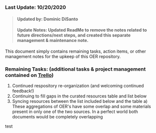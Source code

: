 ### Last Update: 10/20/2020
 > #### Updated by: Dominic DiSanto
 > #### Update Notes: Updated ReadMe to remove the notes related to future directions/next steps, and created this separate management & maintenance note. 
 
This document simply contains remaining tasks, action items, or other management notes for the upkeep of this OER repository. 
 
### Remaining Tasks: (additional tasks & project management contained on [Trello](https://trello.com/b/dlsFSVEO/python-oer-board)) 
1) Continued respository re-organization (and welcoming continued feedback!) 
2) Continuing to fill gaps in the curated resources table and list below
3) Syncing resources between the list included below and the table
     a) These aggregations of OER's have some overlap and some materials present in only one of the two sources. In a perfect world both documents would be completely overlapping

test